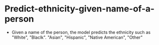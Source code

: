 # Predict-ethnicity-given-name-of-a-person

* Given a name of the person, the model predicts the ethnicity such as "White", "Blaclk". "Asian", "Hispanic", "Native American", "Other"

